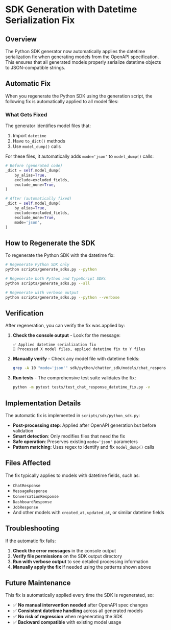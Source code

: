 # SDK Generation with Datetime Serialization Fix

## Overview

The Python SDK generator now automatically applies the datetime serialization fix when generating models from the OpenAPI specification. This ensures that all generated models properly serialize datetime objects to JSON-compatible strings.

## Automatic Fix

When you regenerate the Python SDK using the generation script, the following fix is automatically applied to all model files:

### What Gets Fixed

The generator identifies model files that:
1. Import `datetime` 
2. Have `to_dict()` methods
3. Use `model_dump()` calls

For these files, it automatically adds `mode='json'` to `model_dump()` calls:

```python
# Before (generated code)
_dict = self.model_dump(
    by_alias=True,
    exclude=excluded_fields,
    exclude_none=True,
)

# After (automatically fixed)
_dict = self.model_dump(
    by_alias=True,
    exclude=excluded_fields,
    exclude_none=True,
    mode='json',
)
```

## How to Regenerate the SDK

To regenerate the Python SDK with the datetime fix:

```bash
# Regenerate Python SDK only
python scripts/generate_sdks.py --python

# Regenerate both Python and TypeScript SDKs
python scripts/generate_sdks.py --all

# Regenerate with verbose output
python scripts/generate_sdks.py --python --verbose
```

## Verification

After regeneration, you can verify the fix was applied by:

1. **Check the console output** - Look for the message:
   ```
   ✅ Applied datetime serialization fix
   📝 Processed X model files, applied datetime fix to Y files
   ```

2. **Manually verify** - Check any model file with datetime fields:
   ```bash
   grep -A 10 "mode='json'" sdk/python/chatter_sdk/models/chat_response.py
   ```

3. **Run tests** - The comprehensive test suite validates the fix:
   ```bash
   python -m pytest tests/test_chat_response_datetime_fix.py -v
   ```

## Implementation Details

The automatic fix is implemented in `scripts/sdk/python_sdk.py`:

- **Post-processing step**: Applied after OpenAPI generation but before validation
- **Smart detection**: Only modifies files that need the fix
- **Safe operation**: Preserves existing `mode='json'` parameters
- **Pattern matching**: Uses regex to identify and fix `model_dump()` calls

## Files Affected

The fix typically applies to models with datetime fields, such as:

- `ChatResponse`
- `MessageResponse` 
- `ConversationResponse`
- `DashboardResponse`
- `JobResponse`
- And other models with `created_at`, `updated_at`, or similar datetime fields

## Troubleshooting

If the automatic fix fails:

1. **Check the error messages** in the console output
2. **Verify file permissions** on the SDK output directory
3. **Run with verbose output** to see detailed processing information
4. **Manually apply the fix** if needed using the patterns shown above

## Future Maintenance

This fix is automatically applied every time the SDK is regenerated, so:

- ✅ **No manual intervention needed** after OpenAPI spec changes
- ✅ **Consistent datetime handling** across all generated models  
- ✅ **No risk of regression** when regenerating the SDK
- ✅ **Backward compatible** with existing model usage